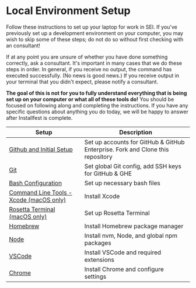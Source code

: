 # Local Environment Setup

Follow these instructions to set up your laptop for work in SEI. If you've previously set up a development environment on your computer, you may wish to skip some of these steps; do not do so without first checking with an consultant!

If at any point you are unsure of whether you have done something correctly, ask a consultant. It's important in many cases that we do these steps in order. In general, if you receive no output, the command has executed successfully. (No news is good news.) If you receive output in your terminal that you didn't expect, please notify a consultant.

**The goal of this is not for you to fully understand everything that is being set up on your computer or what all of these tools do!** You should be focused on following along and completing the instructions. If you have any specific questions about anything you do today, we will be happy to answer after Installfest is complete. 


Setup | Description
--- | ---
[Github and Initial Setup](github.md) | Set up accounts for GitHub & GitHub Enterprise. Fork and Clone this repository
[Git](git.md) | Set global Git config, add SSH keys for GitHub & GHE
[Bash Configuration](bash.md) | Set up necessary bash files
[Command Line Tools - Xcode (macOS only)](command_line_tools.md) | Install Xcode
[Rosetta Terminal (macOS only)](rosetta_terminal.md) | Set up Rosetta Terminal
[Homebrew](homebrew.md) | Install Homebrew package manager
[Node](node.md) | Install nvm, Node, and global npm packages
[VSCode](vscode.md) | Install VSCode and required extensions
[Chrome](chrome.md) | Install Chrome and configure settings
